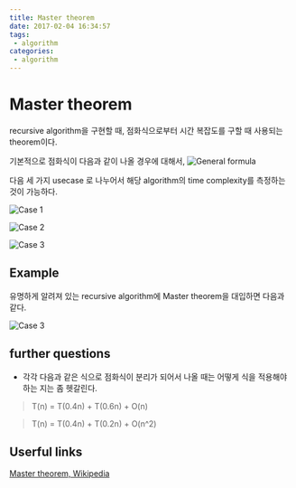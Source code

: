 ```yaml
---
title: Master theorem
date: 2017-02-04 16:34:57
tags:
 - algorithm
categories:
 - algorithm
---
```

# Master theorem
recursive algorithm을 구현할 때, 점화식으로부터 시간 복잡도를 구할 때 사용되는 theorem이다.

기본적으로 점화식이 다음과 같이 나올 경우에 대해서,
![General formula](/images/master_theorem_general_form.png)

다음 세 가지 usecase 로 나누어서 해당 algorithm의 time complexity를 측정하는 것이 가능하다.

![Case 1](/images/master_theorem_case1.png)

![Case 2](/images/master_theorem_case2.png)

![Case 3](/images/master_theorem_case3.png)

## Example
유명하게 알려져 있는 recursive algorithm에 Master theorem을 대입하면 다음과 같다.

![Case 3](/images/master_theorem_example.png)

## further questions
 - 각각 다음과 같은 식으로 점화식이 분리가 되어서 나올 때는 어떻게 식을 적용해야 하는 지는 좀 헷갈린다.

> T(n) = T(0.4n) + T(0.6n) + O(n)

> T(n) = T(0.4n) + T(0.2n) + O(n^2)


## Userful links
[Master theorem, Wikipedia](https://en.wikipedia.org/wiki/Master_theorem)
